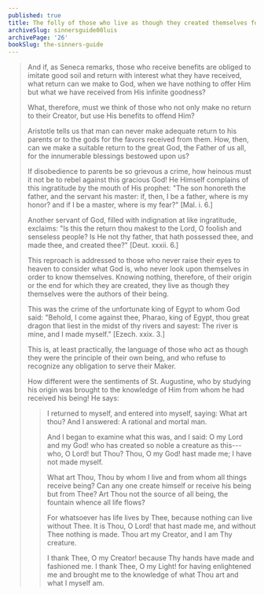```yaml
---
published: true
title: The folly of those who live as though they created themselves for their own purposes
archiveSlug: sinnersguide00luis
archivePage: '26'
bookSlug: the-sinners-guide
---
```


> And if, as Seneca remarks, those who receive benefits are obliged to imitate good soil and return with interest what they have received, what return can we make to God, when we have nothing to offer Him but what we have received from His infinite goodness?
>
> What, therefore, must we think of those who not only make no return to their Creator, but use His benefits to offend Him?
>
> Aristotle tells us that man can never make adequate return to his parents or to the gods for the favors received from them. How, then, can we make a suitable return to the great God, the Father of us all, for the innumerable blessings bestowed upon us?
>
> If disobedience to parents be so grievous a crime, how heinous must it not be to rebel against this gracious God! He Himself complains of this ingratitude by the mouth of His prophet: "The son honoreth the father, and the servant his master: if, then, I be a father, where is my honor? and if I be a master, where is my fear?" [Mal. i. 6.]
>
> Another servant of God, filled with indignation at like ingratitude, exclaims: "Is this the return thou makest to the Lord, O foolish and senseless people? Is He not thy father, that hath possessed thee, and made thee, and created thee?" [Deut. xxxii. 6.]
>
> This reproach is addressed to those who never raise their eyes to heaven to consider what God is, who never look upon themselves in order to know themselves. Knowing nothing, therefore, of their origin or the end for which they are created, they live as though they themselves were the authors of their being.
>
> This was the crime of the unfortunate king of Egypt to whom God said: "Behold, I come against thee, Pharao, king of Egypt, thou great dragon that liest in the midst of thy rivers and sayest: The river is mine, and I made myself." [Ezech. xxix. 3.]
>
> This is, at least practically, the language of those who act as though they were the principle of their own being, and who refuse to recognize any obligation to serve their Maker.
>
> How different were the sentiments of St. Augustine, who by studying his origin was brought to the knowledge of Him from whom he had received his being! He says:
>
>> I returned to myself, and entered into myself, saying: What art thou? And I answered: A rational and mortal man.
>>
>> And I began to examine what this was, and I said: O my Lord and my God! who has created so noble a creature as this---who, O Lord! but Thou? Thou, O my God! hast made me; I have not made myself.
>>
>> What art Thou, Thou by whom I live and from whom all things receive being? Can any one create himself or receive his being but from Thee? Art Thou not the source of all being, the fountain whence all life flows?
>>
>> For whatsoever has life lives by Thee, because nothing can live without Thee. It is Thou, O Lord! that hast made me, and without Thee nothing is made. Thou art my Creator, and I am Thy creature.
>>
>> I thank Thee, O my Creator! because Thy hands have made and fashioned me. I thank Thee, O my Light! for having enlightened me and brought me to the knowledge of what Thou art and what I myself am.
